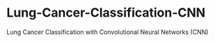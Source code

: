 # Lung-Cancer-Classification-CNN
Lung Cancer Classification with Convolutional Neural Networks (CNN)
